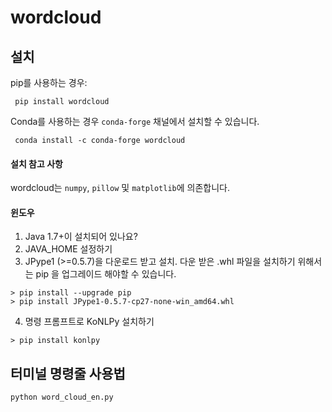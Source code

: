 # wordcloud

## 설치

pip를 사용하는 경우:

     pip install wordcloud

Conda를 사용하는 경우 `conda-forge` 채널에서 설치할 수 있습니다.

     conda install -c conda-forge wordcloud

#### 설치 참고 사항

wordcloud는 `numpy`, `pillow` 및 `matplotlib`에 의존합니다.

#### 윈도우
1. Java 1.7+이 설치되어 있나요?
2. JAVA_HOME 설정하기
3. JPype1 (>=0.5.7)을 다운로드 받고 설치. 다운 받은 .whl 파일을 설치하기 위해서는 pip 을 업그레이드 해야할 수 있습니다.
```
> pip install --upgrade pip
> pip install JPype1-0.5.7-cp27-none-win_amd64.whl
```
4. 명령 프롬프트로 KoNLPy 설치하기
```
> pip install konlpy
```
## 터미널 명령줄 사용법
```
python word_cloud_en.py
```

